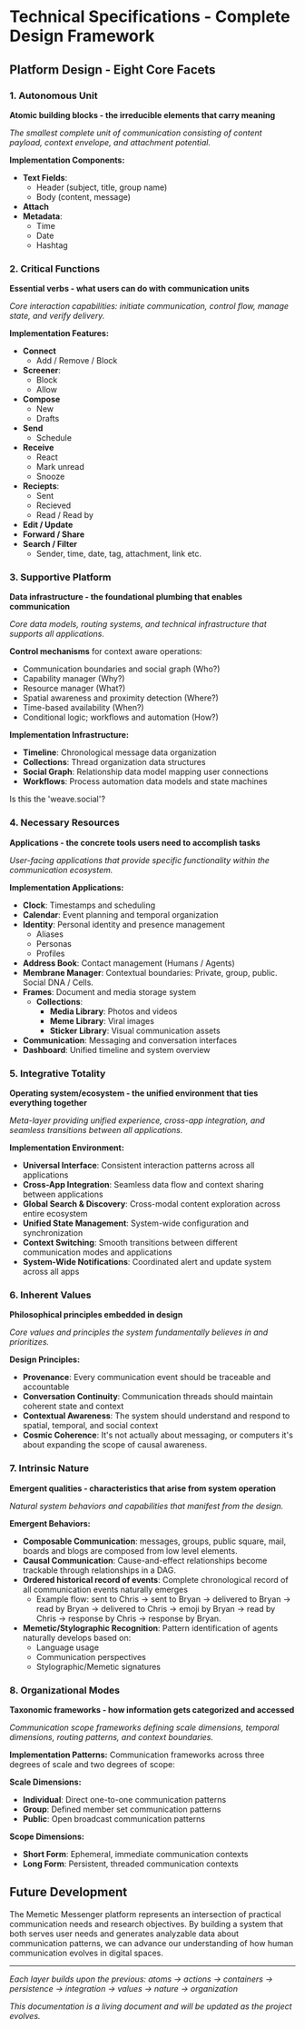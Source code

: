 # Technical Specifications - Complete Design Framework

## Platform Design - Eight Core Facets

### 1. Autonomous Unit
**Atomic building blocks - the irreducible elements that carry meaning**

*The smallest complete unit of communication consisting of content payload, context envelope, and attachment potential.*

**Implementation Components:**
- **Text Fields**:
  - Header (subject, title, group name)
  - Body (content, message)
- **Attach**
- **Metadata**:
  - Time
  - Date
  - Hashtag

### 2. Critical Functions
**Essential verbs - what users can do with communication units**

*Core interaction capabilities: initiate communication, control flow, manage state, and verify delivery.*

**Implementation Features:**
- **Connect**
  - Add / Remove / Block
- **Screener**:
  - Block
  - Allow
- **Compose**
  - New
  - Drafts
- **Send**
  - Schedule
- **Receive**
  - React
  - Mark unread
  - Snooze
- **Reciepts**:
  - Sent
  - Recieved
  - Read / Read by
- **Edit / Update**
- **Forward / Share**
- **Search / Filter**
  - Sender, time, date, tag, attachment, link etc.

### 3. Supportive Platform
**Data infrastructure - the foundational plumbing that enables communication**

*Core data models, routing systems, and technical infrastructure that supports all applications.*

**Control mechanisms** for context aware operations:
  - Communication boundaries and social graph (Who?)
  - Capability manager (Why?)
  - Resource manager (What?)
  - Spatial awareness and proximity detection (Where?)
  - Time-based availability (When?)
  - Conditional logic; workflows and automation (How?)

**Implementation Infrastructure:**
- **Timeline**: Chronological message data organization
- **Collections**: Thread organization data structures
- **Social Graph**: Relationship data model mapping user connections
- **Workflows**: Process automation data models and state machines

Is this the 'weave.social'?

### 4. Necessary Resources
**Applications - the concrete tools users need to accomplish tasks**

*User-facing applications that provide specific functionality within the communication ecosystem.*

**Implementation Applications:**
- **Clock**: Timestamps and scheduling
- **Calendar**: Event planning and temporal organization
- **Identity**: Personal identity and presence management
  - Aliases
  - Personas
  - Profiles
- **Address Book**: Contact management (Humans / Agents)
- **Membrane Manager**: Contextual boundaries: Private, group, public. Social DNA / Cells.
- **Frames**: Document and media storage system
    - **Collections**:
      - **Media Library**: Photos and videos
      - **Meme Library**: Viral images
      - **Sticker Library**: Visual communication assets
- **Communication**: Messaging and conversation interfaces
- **Dashboard**: Unified timeline and system overview

### 5. Integrative Totality
**Operating system/ecosystem - the unified environment that ties everything together**

*Meta-layer providing unified experience, cross-app integration, and seamless transitions between all applications.*

**Implementation Environment:**
- **Universal Interface**: Consistent interaction patterns across all applications
- **Cross-App Integration**: Seamless data flow and context sharing between applications
- **Global Search & Discovery**: Cross-modal content exploration across entire ecosystem
- **Unified State Management**: System-wide configuration and synchronization
- **Context Switching**: Smooth transitions between different communication modes and applications
- **System-Wide Notifications**: Coordinated alert and update system across all apps

### 6. Inherent Values
**Philosophical principles embedded in design**

*Core values and principles the system fundamentally believes in and prioritizes.*

**Design Principles:**
- **Provenance**: Every communication event should be traceable and accountable
- **Conversation Continuity**: Communication threads should maintain coherent state and context
- **Contextual Awareness**: The system should understand and respond to spatial, temporal, and social context
- **Cosmic Coherence**: It's not actually about messaging, or computers it's about expanding the scope of causal awareness. 

### 7. Intrinsic Nature
**Emergent qualities - characteristics that arise from system operation**

*Natural system behaviors and capabilities that manifest from the design.*

**Emergent Behaviors:**
- **Composable Communication**: messages, groups, public square, mail, boards and blogs are composed from low level elements.
- **Causal Communication**: Cause-and-effect relationships become trackable through relationships in a DAG.
- **Ordered historical record of events**: Complete chronological record of all communication events naturally emerges
  - Example flow: sent to Chris → sent to Bryan → delivered to Bryan → read by Bryan → delivered to Chris → emoji by Bryan → read by Chris → response by Chris → response by Bryan.
- **Memetic/Stylographic Recognition**: Pattern identification of agents naturally develops based on:
  - Language usage
  - Communication perspectives
  - Stylographic/Memetic signatures

### 8. Organizational Modes
**Taxonomic frameworks - how information gets categorized and accessed**

*Communication scope frameworks defining scale dimensions, temporal dimensions, routing patterns, and context boundaries.*

**Implementation Patterns:**
Communication frameworks across three degrees of scale and two degrees of scope:

**Scale Dimensions:**
- **Individual**: Direct one-to-one communication patterns
- **Group**: Defined member set communication patterns
- **Public**: Open broadcast communication patterns

**Scope Dimensions:**
- **Short Form**: Ephemeral, immediate communication contexts
- **Long Form**: Persistent, threaded communication contexts


## Future Development

The Memetic Messenger platform represents an intersection of practical communication needs and research objectives. By building a system that both serves user needs and generates analyzable data about communication patterns, we can advance our understanding of how human communication evolves in digital spaces.

---

*Each layer builds upon the previous: atoms → actions → containers → persistence → integration → values → nature → organization*

*This documentation is a living document and will be updated as the project evolves.*